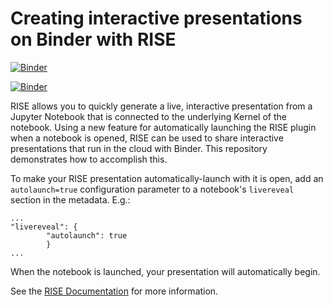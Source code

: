 # Creating interactive presentations on Binder with RISE


[![Binder](https://mybinder.org/badge_logo.svg)](https://mybinder.org/v2/gh/gapalacic/presentation_template/master?filepath=index.ipynb)

[![Binder](http://mybinder.org/badge.svg)](http://mybinder.org/v2/gh/binder-examples/jupyter-rise/master?filepath=index.ipynb)

RISE allows you to quickly generate a live, interactive presentation from a
Jupyter Notebook that is connected to the underlying Kernel of the notebook.
Using a new feature for automatically launching
the RISE plugin when a notebook is opened, RISE can be used to share interactive
presentations that run in the cloud with Binder.
This repository demonstrates how to accomplish this.

To make your RISE presentation automatically-launch with it is open,
add an `autolaunch=true` configuration
parameter to a notebook's `livereveal` section in the
metadata. E.g.:

```
...
"livereveal": {
        "autolaunch": true
        }
...
```

When the notebook is launched, your
presentation will automatically begin.

See the [RISE Documentation](https://damianavila.github.io/RISE/)
for more information.
